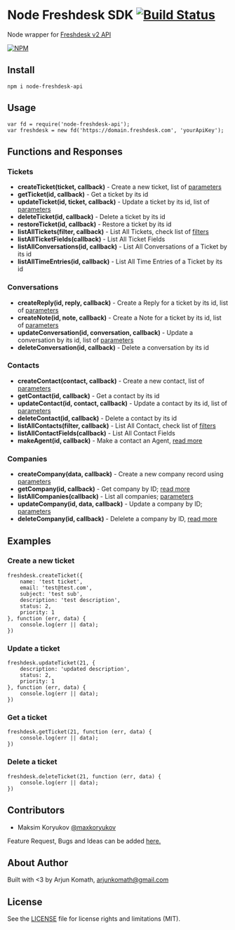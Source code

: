 # Node Freshdesk SDK [![Build Status](https://travis-ci.org/arjunkomath/node-freshdesk-api.svg?branch=master)](https://travis-ci.org/arjunkomath/node-freshdesk-api)
Node wrapper for [Freshdesk v2 API](http://developer.freshdesk.com/api/#introduction)

[![NPM](https://nodei.co/npm/node-freshdesk-api.png?downloads=true&downloadRank=true&stars=true)](https://nodei.co/npm/node-freshdesk-api/)

## Install
```
npm i node-freshdesk-api
```

## Usage
```
var fd = require('node-freshdesk-api');
var freshdesk = new fd('https://domain.freshdesk.com', 'yourApiKey');
```

## Functions and Responses

### Tickets
- **createTicket(ticket, callback)** - Create a new ticket, list of [parameters](http://developer.freshdesk.com/api/#create_ticket)
- **getTicket(id, callback)** - Get a ticket by its id
- **updateTicket(id, ticket, callback)** - Update a ticket by its id, list of [parameters](http://developer.freshdesk.com/api/#update_ticket)
- **deleteTicket(id, callback)** - Delete a ticket by its id
- **restoreTicket(id, callback)** - Restore a ticket by its id
- **listAllTickets(filter, callback)** - List All Tickets, check list of [filters](http://developer.freshdesk.com/api/#list_all_tickets)
- **listAllTicketFields(callback)** - List All Ticket Fields
- **listAllConversations(id, callback)** - List All Conversations of a Ticket by its id
- **listAllTimeEntries(id, callback)** - List All Time Entries of a Ticket by its id
 
### Conversations
- **createReply(id, reply, callback)** - Create a Reply for a ticket by its id, list of [parameters](http://developer.freshdesk.com/api/#reply_ticket)
- **createNote(id, note, callback)** - Create a Note for a ticket by its id, list of [parameters](http://developer.freshdesk.com/api/#add_note_to_a_ticket)
- **updateConversation(id, conversation, callback)** - Update a conversation by its id, list of [parameters](http://developer.freshdesk.com/api/#update_conversation)
- **deleteConversation(id, callback)** - Delete a conversation by its id

### Contacts
- **createContact(contact, callback)** - Create a new contact, list of [parameters](http://developer.freshdesk.com/api/#create_contact)
- **getContact(id, callback)** - Get a contact by its id
- **updateContact(id, contact, callback)** - Update a contact by its id, list of [parameters](http://developer.freshdesk.com/api/#update_contact)
- **deleteContact(id, callback)** - Delete a contact by its id
- **listAllContacts(filter, callback)** - List All Contact, check list of [filters](http://developer.freshdesk.com/api/#list_all_contacts)
- **listAllContactFields(callback)** - List All Contact Fields
- **makeAgent(id, callback)** - Make a contact an Agent, [read more](http://developer.freshdesk.com/api/#make_agent)

### Companies
- **createCompany(data, callback)** - Create a new company record using [parameters](http://developers.freshdesk.com/api/#create_company)
- **getCompany(id, callback)** - Get company by ID; [read more](http://developers.freshdesk.com/api/#view_company)
- **listAllCompanies(callback)** - List all companies; [parameters](http://developers.freshdesk.com/api/#list_all_companies)
- **updateCompany(id, data, callback)** - Update a company by ID; [parameters](http://developers.freshdesk.com/api/#update_company)
- **deleteCompany(id, callback)** - Delelete a company by ID, [read more](http://developers.freshdesk.com/api/#delete_company)

## Examples

### Create a new ticket
```
freshdesk.createTicket({
    name: 'test ticket',
    email: 'test@test.com',
    subject: 'test sub',
    description: 'test description',
    status: 2,
    priority: 1
}, function (err, data) {
    console.log(err || data);
})
```

### Update a ticket
```
freshdesk.updateTicket(21, {
    description: 'updated description',
    status: 2,
    priority: 1
}, function (err, data) {
    console.log(err || data);
})
```

### Get a ticket
```
freshdesk.getTicket(21, function (err, data) {
    console.log(err || data);
})
```

### Delete a ticket
```
freshdesk.deleteTicket(21, function (err, data) {
    console.log(err || data);
})
```

## Contributors
- Maksim Koryukov [@maxkoryukov](https://github.com/maxkoryukov)

Feature Request, Bugs and Ideas can be added [here.](https://github.com/arjunkomath/node-freshdesk-api/issues)

## About Author
Built with <3 by Arjun Komath, [arjunkomath@gmail.com](mailto:arjunkomath@gmail.com)
 
## License
See the [LICENSE](https://github.com/arjunkomath/node-freshdesk-api/blob/master/LICENSE) file for license rights and limitations (MIT).
